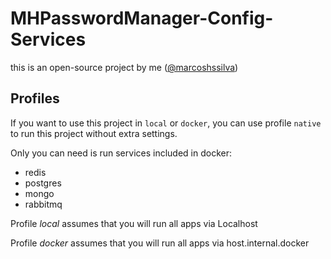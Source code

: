 # MHPasswordManager-Config-Services
this is an open-source project by me ([@marcoshssilva](https://github.com/marcoshssilva))

## Profiles

If you want to use this project in `local` or `docker`, you can use profile `native` to run
this project without extra settings.

Only you can need is run services included in docker:

- redis
- postgres
- mongo
- rabbitmq

Profile *local* assumes that you will run all apps via Localhost

Profile *docker* assumes that you will run all apps via host.internal.docker
